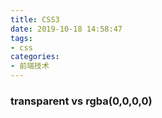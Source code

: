 ```yaml
---
title: CSS3
date: 2019-10-18 14:58:47
tags:
- css
categories: 
- 前端技术
---
```

### transparent vs rgba(0,0,0,0)